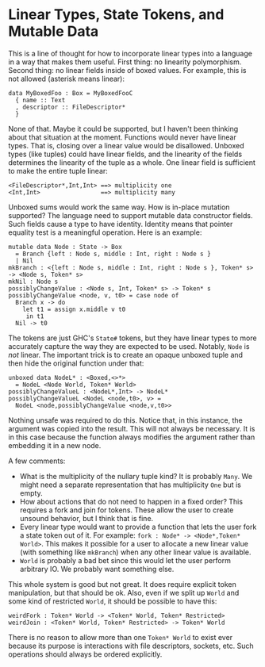 # Linear Types, State Tokens, and Mutable Data

This is a line of thought for how to incorporate linear types into a language
in a way that makes them useful. First thing: no linearity polymorphism. Second
thing: no linear fields inside of boxed values. For example, this is not
allowed (asterisk means linear):

    data MyBoxedFoo : Box = MyBoxedFooC
      { name :: Text
      , descriptor :: FileDescriptor*
      }

None of that. Maybe it could be supported, but I haven't been thinking about
that situation at the moment. Functions would never have linear types. That is,
closing over a linear value would be disallowed. Unboxed types (like tuples)
could have linear fields, and the linearity of the fields determines the
linearity of the tuple as a whole. One linear field is sufficient to make the
entire tuple linear:

    <FileDescriptor*,Int,Int> ==> multiplicity one
    <Int,Int>                 ==> multiplicity many

Unboxed sums would work the same way. How is in-place mutation supported?
The language need to support mutable data constructor fields. Such fields
cause a type to have identity. Identity means that pointer equality test
is a meaningful operation. Here is an example:

    mutable data Node : State -> Box
      = Branch {left : Node s, middle : Int, right : Node s }
      | Nil
    mkBranch : <{left : Node s, middle : Int, right : Node s }, Token* s> -> <Node s, Token* s>
    mkNil : Node s
    possiblyChangeValue : <Node s, Int, Token* s> -> Token* s
    possiblyChangeValue <node, v, t0> = case node of
      Branch x -> do
        let t1 = assign x.middle v t0
         in t1
      Nil -> t0

The tokens are just GHC's `State#` tokens, but they have linear types
to more accurately capture the way they are expected to be used. Notably,
`Node` is *not* linear. The important trick is to create an opaque unboxed
tuple and then hide the original function under that:

    unboxed data NodeL* : <Boxed,<>*>
      = NodeL <Node World, Token* World>
    possiblyChangeValueL : <NodeL*,Int> -> NodeL*
    possiblyChangeValueL <NodeL <node,t0>, v> =
      NodeL <node,possiblyChangeValue <node,v,t0>>

Nothing unsafe was required to do this. Notice that, in this instance, the
argument was copied into the result. This will not always be necessary. It
is in this case because the function always modifies the argument rather
than embedding it in a new node.

A few comments:

* What is the multiplicity of the nullary tuple kind? It is probably
  `Many`. We might need a separate representation that has multiplicity
  `One` but is empty.
* How about actions that do not need to happen in a fixed order?
  This requires a fork and join for tokens. These allow the user to
  create unsound behavior, but I think that is fine.
* Every linear type would want to provide a function that lets the
  user fork a state token out of it. For example: `fork : Node* -> <Node*,Token* World>`.
  This makes it possible for a user to allocate a new linear value
  (with something like `mkBranch`) when any other linear value
  is available.
* `World` is probably a bad bet since this would let the user perform
  arbitrary IO. We probably want something else.

This whole system is good but not great. It does require explicit
token manipulation, but that should be ok. Also, even if we split up
`World` and some kind of restricted `World`, it should be possible to
have this:

    weirdFork : Token* World -> <Token* World, Token* Restricted>
    weirdJoin : <Token* World, Token* Restricted> -> Token* World

There is no reason to allow more than one `Token* World` to exist ever
because its purpose is interactions with file descriptors, sockets, etc.
Such operations should always be ordered explicitly.
